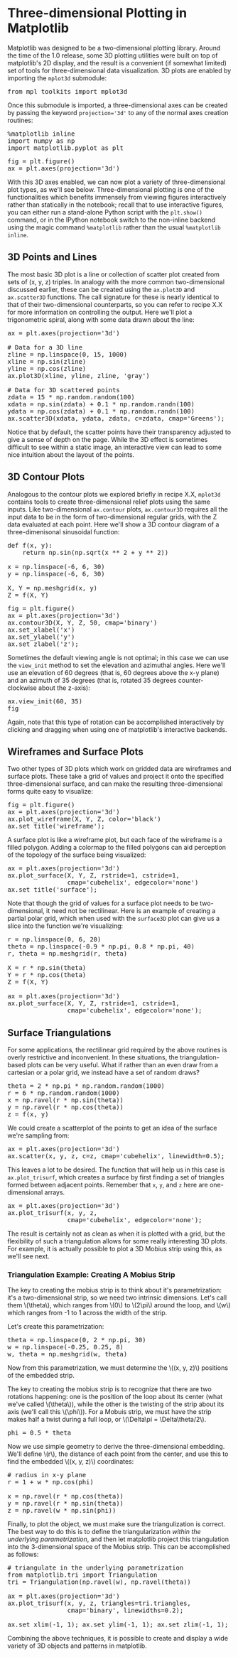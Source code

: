 # Three-dimensional Plotting in Matplotlib

Matplotlib was designed to be a two-dimensional plotting library.
Around the time of the 1.0 release, some 3D plotting utilities were built on top of matplotlib's 2D display, and the result is a convenient (if somewhat limited) set of tools for three-dimensional data visualization.
3D plots are enabled by importing the ``mplot3d`` submodule:

<pre data-code-language="python"
     data-executable="true"
     data-type="programlisting">
from mpl_toolkits import mplot3d
</pre>

Once this submodule is imported, a three-dimensional axes can be created by passing the keyword ``projection='3d'`` to any of the normal axes creation routines:

<pre data-code-language="python"
     data-executable="true"
     data-type="programlisting">
%matplotlib inline
import numpy as np
import matplotlib.pyplot as plt
</pre>

<pre data-code-language="python"
     data-executable="true"
     data-type="programlisting">
fig = plt.figure()
ax = plt.axes(projection='3d')
</pre>

With this 3D axes enabled, we can now plot a variety of three-dimensional plot types, as we'll see below.
Three-dimensional plotting is one of the functionalities which benefits immensely from viewing figures interactively rather than statically in the notebook; recall that to use interactive figures, you can either run a stand-alone Python script with the ``plt.show()`` command, or in the IPython notebook switch to the non-inline backend using the magic command ``%matplotlib`` rather than the usual ``%matplotlib inline``.

## 3D Points and Lines

The most basic 3D plot is a line or collection of scatter plot created from sets of (x, y, z) triples.
In analogy with the more common two-dimensional discussed earlier, these can be created using the ``ax.plot3D`` and ``ax.scatter3D`` functions.
The call signature for these is nearly identical to that of their two-dimensional counterparts, so you can refer to recipe X.X for more information on controlling the output.
Here we'll plot a trigonometric spiral, along with some data drawn about the line:

<pre data-code-language="python"
     data-executable="true"
     data-type="programlisting">
ax = plt.axes(projection='3d')

# Data for a 3D line
zline = np.linspace(0, 15, 1000)
xline = np.sin(zline)
yline = np.cos(zline)
ax.plot3D(xline, yline, zline, 'gray')

# Data for 3D scattered points
zdata = 15 * np.random.random(100)
xdata = np.sin(zdata) + 0.1 * np.random.randn(100)
ydata = np.cos(zdata) + 0.1 * np.random.randn(100)
ax.scatter3D(xdata, ydata, zdata, c=zdata, cmap='Greens');
</pre>

Notice that by default, the scatter points have their transparency adjusted to give a sense of depth on the page.
While the 3D effect is sometimes difficult to see within a static image, an interactive view can lead to some nice intuition about the layout of the points.

## 3D Contour Plots

Analogous to the contour plots we explored briefly in recipe X.X, ``mplot3d`` contains tools to create three-dimensional relief plots using the same inputs.
Like two-dimensional ``ax.contour`` plots, ``ax.contour3D`` requires all the input data to be in the form of two-dimensional regular grids, with the Z data evaluated at each point.
Here we'll show a 3D contour diagram of a three-dimenisonal sinusoidal function:

<pre data-code-language="python"
     data-executable="true"
     data-type="programlisting">
def f(x, y):
    return np.sin(np.sqrt(x ** 2 + y ** 2))

x = np.linspace(-6, 6, 30)
y = np.linspace(-6, 6, 30)

X, Y = np.meshgrid(x, y)
Z = f(X, Y)
</pre>

<pre data-code-language="python"
     data-executable="true"
     data-type="programlisting">
fig = plt.figure()
ax = plt.axes(projection='3d')
ax.contour3D(X, Y, Z, 50, cmap='binary')
ax.set_xlabel('x')
ax.set_ylabel('y')
ax.set_zlabel('z');
</pre>

Sometimes the default viewing angle is not optimal; in this case we can use the ``view_init`` method to set the elevation and azimuthal angles. Here we'll use an elevation of 60 degrees (that is, 60 degrees above the x-y plane) and an azimuth of 35 degrees (that is, rotated 35 degrees counter-clockwise about the z-axis):

<pre data-code-language="python"
     data-executable="true"
     data-type="programlisting">
ax.view_init(60, 35)
fig
</pre>

Again, note that this type of rotation can be accomplished interactively by clicking and dragging when using one of matplotlib's interactive backends.

## Wireframes and Surface Plots

Two other types of 3D plots which work on gridded data are wireframes and surface plots.
These take a grid of values and project it onto the specified three-dimensional surface, and can make the resulting three-dimensional forms quite easy to visualize:

<pre data-code-language="python"
     data-executable="true"
     data-type="programlisting">
fig = plt.figure()
ax = plt.axes(projection='3d')
ax.plot_wireframe(X, Y, Z, color='black')
ax.set_title('wireframe');
</pre>

A surface plot is like a wireframe plot, but each face of the wireframe is a filled polygon.
Adding a colormap to the filled polygons can aid perception of the topology of the surface being visualized:

<pre data-code-language="python"
     data-executable="true"
     data-type="programlisting">
ax = plt.axes(projection='3d')
ax.plot_surface(X, Y, Z, rstride=1, cstride=1,
                cmap='cubehelix', edgecolor='none')
ax.set_title('surface');
</pre>

Note that though the grid of values for a surface plot needs to be two-dimensional, it need not be rectilinear.
Here is an example of creating a partial polar grid, which when used with the ``surface3D`` plot can give us a slice into the function we're visualizing:

<pre data-code-language="python"
     data-executable="true"
     data-type="programlisting">
r = np.linspace(0, 6, 20)
theta = np.linspace(-0.9 * np.pi, 0.8 * np.pi, 40)
r, theta = np.meshgrid(r, theta)

X = r * np.sin(theta)
Y = r * np.cos(theta)
Z = f(X, Y)

ax = plt.axes(projection='3d')
ax.plot_surface(X, Y, Z, rstride=1, cstride=1,
                cmap='cubehelix', edgecolor='none');
</pre>

## Surface Triangulations

For some applications, the rectilinear grid required by the above routines is overly restrictive and inconvenient.
In these situations, the triangulation-based plots can be very useful.
What if rather than an even draw from a cartesian or a polar grid, we instead have a set of random draws?

<pre data-code-language="python"
     data-executable="true"
     data-type="programlisting">
theta = 2 * np.pi * np.random.random(1000)
r = 6 * np.random.random(1000)
x = np.ravel(r * np.sin(theta))
y = np.ravel(r * np.cos(theta))
z = f(x, y)
</pre>

We could create a scatterplot of the points to get an idea of the surface we're sampling from:

<pre data-code-language="python"
     data-executable="true"
     data-type="programlisting">
ax = plt.axes(projection='3d')
ax.scatter(x, y, z, c=z, cmap='cubehelix', linewidth=0.5);
</pre>

This leaves a lot to be desired.
The function that will help us in this case is ``ax.plot_trisurf``, which creates a surface by first finding a set of triangles formed between adjacent points.
Remember that ``x``, ``y``, and ``z`` here are one-dimensional arrays.

<pre data-code-language="python"
     data-executable="true"
     data-type="programlisting">
ax = plt.axes(projection='3d')
ax.plot_trisurf(x, y, z,
                cmap='cubehelix', edgecolor='none');
</pre>

The result is certainly not as clean as when it is plotted with a grid, but the flexibility of such a triangulation allows for some really interesting 3D plots.
For example, it is actually possible to plot a 3D Mobius strip using this, as we'll see next.

### Triangulation Example: Creating A Mobius Strip

The key to creating the mobius strip is to think about it's parametrization: it's a two-dimensional strip, so we need two intrinsic dimensions. Let's call them <span class="math-tex" data-type="tex">\\(\theta\\)</span>, which ranges from <span class="math-tex" data-type="tex">\\(0\\)</span> to <span class="math-tex" data-type="tex">\\(2\pi\\)</span> around the loop, and <span class="math-tex" data-type="tex">\\(w\\)</span> which ranges from -1 to 1 across the width of the strip.

Let's create this parametrization:

<pre data-code-language="python"
     data-executable="true"
     data-type="programlisting">
theta = np.linspace(0, 2 * np.pi, 30)
w = np.linspace(-0.25, 0.25, 8)
w, theta = np.meshgrid(w, theta)
</pre>

Now from this parametrization, we must determine the <span class="math-tex" data-type="tex">\\((x, y, z)\\)</span> positions of the embedded strip.

The key to creating the mobius strip is to recognize that there are two rotations happening: one is the position of the loop about its center (what we've called <span class="math-tex" data-type="tex">\\(\theta\\)</span>), while the other is the twisting of the strip about its axis (we'll call this <span class="math-tex" data-type="tex">\\(\phi\\)</span>). For a Mobuis strip, we must have the strip makes half a twist during a full loop, or <span class="math-tex" data-type="tex">\\(\Delta\pi = \Delta\theta/2\\)</span>.

<pre data-code-language="python"
     data-executable="true"
     data-type="programlisting">
phi = 0.5 * theta
</pre>

Now we use simple geometry to derive the three-dimensional embedding.
We'll define <span class="math-tex" data-type="tex">\\(r\\)</span>, the distance of each point from the center, and use this to find the embedded <span class="math-tex" data-type="tex">\\((x, y, z)\\)</span> coordinates:

<pre data-code-language="python"
     data-executable="true"
     data-type="programlisting">
# radius in x-y plane
r = 1 + w * np.cos(phi)

x = np.ravel(r * np.cos(theta))
y = np.ravel(r * np.sin(theta))
z = np.ravel(w * np.sin(phi))
</pre>

Finally, to plot the object, we must make sure the triangulization is correct. The best way to do this is to define the triangularization *within the underlying parametrization*, and then let matplotlib project this triangulation into the 3-dimensional space of the Mobius strip.
This can be accomplished as follows:

<pre data-code-language="python"
     data-executable="true"
     data-type="programlisting">
# triangulate in the underlying parametrization
from matplotlib.tri import Triangulation
tri = Triangulation(np.ravel(w), np.ravel(theta))

ax = plt.axes(projection='3d')
ax.plot_trisurf(x, y, z, triangles=tri.triangles,
                cmap='binary', linewidths=0.2);

ax.set_xlim(-1, 1); ax.set_ylim(-1, 1); ax.set_zlim(-1, 1);
</pre>

Combining the above techniques, it is possible to create and display a wide variety of 3D objects and patterns in matplotlib.